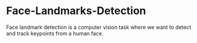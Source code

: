 # Face-Landmarks-Detection
Face landmark detection is a computer vision task where we want to detect and track keypoints from a human face.
